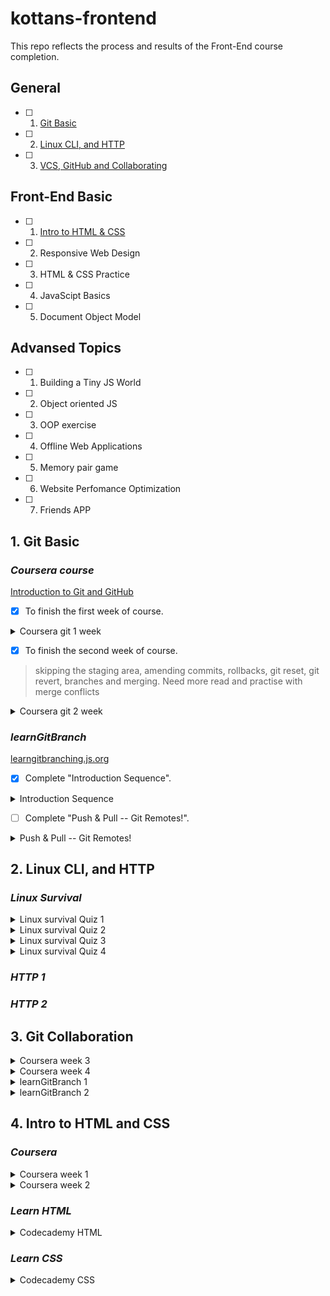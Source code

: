 # kottans-frontend
This repo reflects the process and results of the Front-End course completion.

## General
- [ ] 1. [Git Basic](#1-git-basic)
- [ ] 2. [Linux CLI, and HTTP](#2-linux-cli-and-http)
- [ ] 3. [VCS, GitHub and Collaborating](#3-git-collaboration)

## Front-End Basic
- [ ] 1. [Intro to HTML & CSS](#4-intro-to-html-and-css)
- [ ] 2. Responsive Web Design
- [ ] 3. HTML & CSS Practice
- [ ] 4. JavaScipt Basics
- [ ] 5. Document Object Model

## Advansed Topics
- [ ] 1. Building a Tiny JS World
- [ ] 2. Object oriented JS
- [ ] 3. OOP exercise
- [ ] 4. Offline Web Applications
- [ ] 5. Memory pair game
- [ ] 6. Website Perfomance Optimization
- [ ] 7. Friends APP

## 1. Git Basic
###  _Coursera course_
 [Introduction to Git and GitHub](https://www.coursera.org/learn/introduction-git-github)

- [X] To finish the first week of course.
<details><summary>Coursera git 1 week</summary>

 ![Coursera git 1 week](docs/git-course_week1.png)
</details>

- [X] To finish the second week of course.
>skipping the staging area, amending commits, rollbacks, git reset, git revert, branches and merging.
>Need more read and practise with merge conflicts

<details><summary>Coursera git 2 week</summary>

  ![Coursera git 2 week](docs/git-course_week2.png)
</details>

### _learnGitBranch_
[learngitbranching.js.org](https://learngitbranching.js.org/)

- [X] Complete "Introduction Sequence".
<details><summary>Introduction Sequence</summary>
 
  ![Introduction Sequence](docs/learningbraching1.1.png)
</details>

- [ ] Complete "Push & Pull -- Git Remotes!".
<details><summary>Push & Pull -- Git Remotes!</summary>

  ![Push & Pull -- Git Remotes!](gitbasic/learningbraching2.png)
</details>

## 2. Linux CLI, and HTTP
### _Linux Survival_


<details><summary>Linux survival Quiz 1</summary>

  ![Linux survival Quiz 1](task_linux_cli/linux1.png)
</details>
<details><summary>Linux survival Quiz 2</summary>

  ![Linux survival Quiz 2](task_linux_cli/linux2.png)
</details>
<details><summary>Linux survival Quiz 3</summary>

  ![Linux survival Quiz 3](task_linux_cli/linux3.png)
</details>
<details><summary>Linux survival Quiz 4</summary>

  ![Linux survival Quiz 4](task_linux_cli/linux4.png)
</details>

### _HTTP 1_

### _HTTP 2_

## 3. Git Collaboration

<details><summary>Coursera week 3</summary>

  ![Coursera week 3](task_git_collaboration/week3.png)
</details>
<details><summary>Coursera week 4</summary>

  ![Coursera week 4](task_git_collaboration/week4.png)
</details>

<details><summary>learnGitBranch 1</summary>

  ![learnGitBranch 1](task_git_collaboration/learningbraching1.png)
</details>
<details><summary>learnGitBranch 2</summary>

  ![learnGitBranch 2](task_git_collaboration/learningbraching2.png)
</details>

## 4. Intro to HTML and CSS
### _Coursera_

<details><summary>Coursera week 1</summary>

  ![Coursera week 1](task_html_css_intro/coursera1.png)
</details>
<details><summary>Coursera week 2</summary>

  ![Coursera week 2](task_html_css_intro/coursera2.png)
</details>

### _Learn HTML_

<details><summary>Codecademy HTML</summary>

  ![Codecademy HTML](task_html_css_intro/codecademyhtml.png)
</details>

### _Learn CSS_

<details><summary>Codecademy CSS</summary>

  ![Codecademy CSS](task_html_css_intro/codecademycss.png)
</details>
